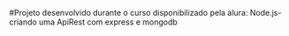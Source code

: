 #Projeto desenvolvido durante o curso disponibilizado pela alura: Node.js-criando uma ApiRest com express e mongodb